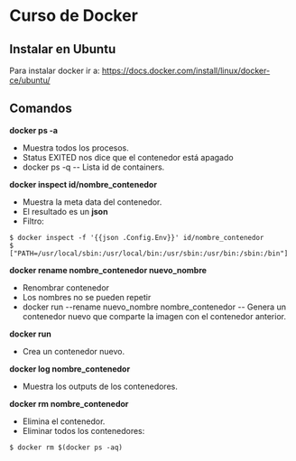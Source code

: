 # Curso de Docker

## Instalar en Ubuntu

Para instalar docker ir a:
<https://docs.docker.com/install/linux/docker-ce/ubuntu/>

## Comandos

<b>docker ps -a</b>

-   Muestra todos los procesos.
-   Status EXITED nos dice que el contenedor está apagado
-   docker ps -q
--  Lista id de containers.

<b>docker inspect id/nombre_contenedor</b>

-   Muestra la meta data del contenedor.
-   El resultado es un **json**
-   Filtro:
```
$ docker inspect -f '{{json .Config.Env}}' id/nombre_contenedor
$ ["PATH=/usr/local/sbin:/usr/local/bin:/usr/sbin:/usr/bin:/sbin:/bin"]
```

<b>docker rename nombre_contenedor nuevo_nombre</b>
-   Renombrar contenedor
-   Los nombres no se pueden repetir
-   docker run --rename nuevo_nombre nombre_contenedor
--  Genera un contenedor nuevo que comparte la imagen con el contenedor anterior.

<b>docker run</b>
-   Crea un contenedor nuevo.

<b>docker log nombre_contenedor</b>
-   Muestra los outputs de los contenedores.

<b>docker rm nombre_contenedor</b>
-   Elimina el contenedor.
-   Eliminar todos los contenedores:
```
$ docker rm $(docker ps -aq)
```
